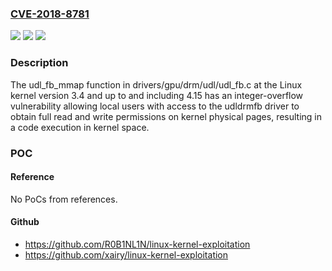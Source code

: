 ### [CVE-2018-8781](https://cve.mitre.org/cgi-bin/cvename.cgi?name=CVE-2018-8781)
![](https://img.shields.io/static/v1?label=Product&message=Linux%20Kernel&color=blue)
![](https://img.shields.io/static/v1?label=Version&message=n%2Fa&color=blue)
![](https://img.shields.io/static/v1?label=Vulnerability&message=Local%20Privilege%20Escalation&color=brighgreen)

### Description

The udl_fb_mmap function in drivers/gpu/drm/udl/udl_fb.c at the Linux kernel version 3.4 and up to and including 4.15 has an integer-overflow vulnerability allowing local users with access to the udldrmfb driver to obtain full read and write permissions on kernel physical pages, resulting in a code execution in kernel space.

### POC

#### Reference
No PoCs from references.

#### Github
- https://github.com/R0B1NL1N/linux-kernel-exploitation
- https://github.com/xairy/linux-kernel-exploitation


